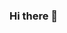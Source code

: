 ### Hi there 👋

<!--
**poornikabonam/poornikabonam** is a ✨ _special_ ✨ repository because its `README.md` (this file) appears on your GitHub profile.

### 👋 Introduction: Hello there! I'm a passionate AI/ML enthusiast with a Master's in Computer Science and a diverse background in data analysis, machine learning, and cloud computing. Welcome to my GitHub portfolio, where I showcase my projects, share insights, and connect with fellow AI enthusiasts. Let's dive into the world of AI together!

